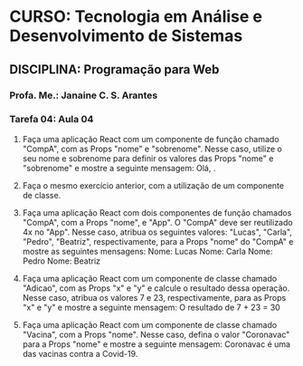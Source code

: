 # CURSO: Tecnologia em Análise e Desenvolvimento de Sistemas

## DISCIPLINA: Programação para Web

### Profa. Me.: Janaine C. S. Arantes

### Tarefa 04: Aula 04

1) Faça uma aplicação React com um componente de função chamado "CompA", com as Props
"nome" e "sobrenome". Nesse caso, utilize o seu nome e sobrenome para definir os valores 
das Props "nome" e "sobrenome" e mostre a seguinte mensagem: 
Olá, <nome> <sobrenome>.

2) Faça o mesmo exercício anterior, com a utilização de um componente de classe.

3) Faça uma aplicação React com dois componentes de função chamados "CompA", com a Props
"nome", e "App". O "CompA" deve ser reutilizado 4x no "App". Nesse caso, atribua os 
seguintes valores: "Lucas", "Carla", "Pedro", "Beatriz", respectivamente, para a Props "nome" 
do "CompA" e mostre as seguintes mensagens:
Nome: Lucas
Nome: Carla
Nome: Pedro
Nome: Beatriz

4) Faça uma aplicação React com um componente de classe chamado "Adicao", com as Props "x" 
e "y" e calcule o resultado dessa operação. Nesse caso, atribua os valores 7 e 23, 
respectivamente, para as Props "x" e "y" e mostre a seguinte mensagem: 
O resultado de 7 + 23 = 30

5) Faça uma aplicação React com um componente de classe chamado "Vacina", com a Props
"nome". Nesse caso, defina o valor "Coronavac" para a Props "nome" e mostre a seguinte 
mensagem: 
Coronavac é uma das vacinas contra a Covid-19.